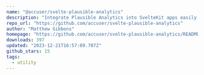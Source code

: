 ```yaml
---
name: "@accuser/svelte-plausible-analytics"
description: "Integrate Plausible Analytics into SvelteKit apps easily."
repo_url: "https://github.com/accuser/svelte-plausible-analytics"
author: "Matthew Gibbons"
homepage: "https://github.com/accuser/svelte-plausible-analytics/README.md"
downloads: 397
updated: "2023-12-21T16:57:09.707Z"
github_stars: 15
tags: 
  - utility
---
```

